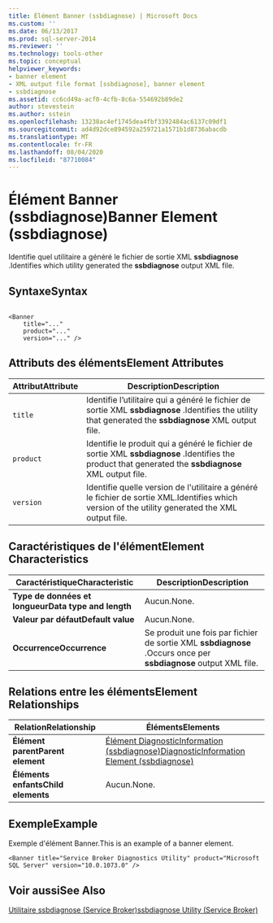 ```yaml
---
title: Élément Banner (ssbdiagnose) | Microsoft Docs
ms.custom: ''
ms.date: 06/13/2017
ms.prod: sql-server-2014
ms.reviewer: ''
ms.technology: tools-other
ms.topic: conceptual
helpviewer_keywords:
- banner element
- XML output file format [ssbdiagnose], banner element
- ssbdiagnose
ms.assetid: cc6cd49a-acf0-4cfb-8c6a-554692b89de2
author: stevestein
ms.author: sstein
ms.openlocfilehash: 13238ac4ef1745dea4fbf3392484ac6137c09df1
ms.sourcegitcommit: ad4d92dce894592a259721a1571b1d8736abacdb
ms.translationtype: MT
ms.contentlocale: fr-FR
ms.lasthandoff: 08/04/2020
ms.locfileid: "87710084"
---
```

# <a name="banner-element-ssbdiagnose"></a><span data-ttu-id="f5baf-102">Élément Banner (ssbdiagnose)</span><span class="sxs-lookup"><span data-stu-id="f5baf-102">Banner Element (ssbdiagnose)</span></span>
  <span data-ttu-id="f5baf-103">Identifie quel utilitaire a généré le fichier de sortie XML **ssbdiagnose** .</span><span class="sxs-lookup"><span data-stu-id="f5baf-103">Identifies which utility generated the **ssbdiagnose** output XML file.</span></span>  
  
## <a name="syntax"></a><span data-ttu-id="f5baf-104">Syntaxe</span><span class="sxs-lookup"><span data-stu-id="f5baf-104">Syntax</span></span>  
  
```  
  
<Banner  
    title="..."   
    product="..."   
    version="..." />  
```  
  
## <a name="element-attributes"></a><span data-ttu-id="f5baf-105">Attributs des éléments</span><span class="sxs-lookup"><span data-stu-id="f5baf-105">Element Attributes</span></span>  
  
|<span data-ttu-id="f5baf-106">Attribut</span><span class="sxs-lookup"><span data-stu-id="f5baf-106">Attribute</span></span>|<span data-ttu-id="f5baf-107">Description</span><span class="sxs-lookup"><span data-stu-id="f5baf-107">Description</span></span>|  
|---------------|-----------------|  
|`title`|<span data-ttu-id="f5baf-108">Identifie l’utilitaire qui a généré le fichier de sortie XML **ssbdiagnose** .</span><span class="sxs-lookup"><span data-stu-id="f5baf-108">Identifies the utility that generated the **ssbdiagnose** XML output file.</span></span>|  
|`product`|<span data-ttu-id="f5baf-109">Identifie le produit qui a généré le fichier de sortie XML **ssbdiagnose** .</span><span class="sxs-lookup"><span data-stu-id="f5baf-109">Identifies the product that generated the **ssbdiagnose** XML output file.</span></span>|  
|`version`|<span data-ttu-id="f5baf-110">Identifie quelle version de l'utilitaire a généré le fichier de sortie XML.</span><span class="sxs-lookup"><span data-stu-id="f5baf-110">Identifies which version of the utility generated the XML output file.</span></span>|  
  
## <a name="element-characteristics"></a><span data-ttu-id="f5baf-111">Caractéristiques de l'élément</span><span class="sxs-lookup"><span data-stu-id="f5baf-111">Element Characteristics</span></span>  
  
|<span data-ttu-id="f5baf-112">Caractéristique</span><span class="sxs-lookup"><span data-stu-id="f5baf-112">Characteristic</span></span>|<span data-ttu-id="f5baf-113">Description</span><span class="sxs-lookup"><span data-stu-id="f5baf-113">Description</span></span>|  
|--------------------|-----------------|  
|<span data-ttu-id="f5baf-114">**Type de données et longueur**</span><span class="sxs-lookup"><span data-stu-id="f5baf-114">**Data type and length**</span></span>|<span data-ttu-id="f5baf-115">Aucun.</span><span class="sxs-lookup"><span data-stu-id="f5baf-115">None.</span></span>|  
|<span data-ttu-id="f5baf-116">**Valeur par défaut**</span><span class="sxs-lookup"><span data-stu-id="f5baf-116">**Default value**</span></span>|<span data-ttu-id="f5baf-117">Aucun.</span><span class="sxs-lookup"><span data-stu-id="f5baf-117">None.</span></span>|  
|<span data-ttu-id="f5baf-118">**Occurrence**</span><span class="sxs-lookup"><span data-stu-id="f5baf-118">**Occurrence**</span></span>|<span data-ttu-id="f5baf-119">Se produit une fois par fichier de sortie XML **ssbdiagnose** .</span><span class="sxs-lookup"><span data-stu-id="f5baf-119">Occurs once per **ssbdiagnose** output XML file.</span></span>|  
  
## <a name="element-relationships"></a><span data-ttu-id="f5baf-120">Relations entre les éléments</span><span class="sxs-lookup"><span data-stu-id="f5baf-120">Element Relationships</span></span>  
  
|<span data-ttu-id="f5baf-121">Relation</span><span class="sxs-lookup"><span data-stu-id="f5baf-121">Relationship</span></span>|<span data-ttu-id="f5baf-122">Éléments</span><span class="sxs-lookup"><span data-stu-id="f5baf-122">Elements</span></span>|  
|------------------|--------------|  
|<span data-ttu-id="f5baf-123">**Élément parent**</span><span class="sxs-lookup"><span data-stu-id="f5baf-123">**Parent element**</span></span>|[<span data-ttu-id="f5baf-124">Élément DiagnosticInformation &#40;ssbdiagnose&#41;</span><span class="sxs-lookup"><span data-stu-id="f5baf-124">DiagnosticInformation Element &#40;ssbdiagnose&#41;</span></span>](diagnosticinformation-element-ssbdiagnose.md)|  
|<span data-ttu-id="f5baf-125">**Éléments enfants**</span><span class="sxs-lookup"><span data-stu-id="f5baf-125">**Child elements**</span></span>|<span data-ttu-id="f5baf-126">Aucun.</span><span class="sxs-lookup"><span data-stu-id="f5baf-126">None.</span></span>|  
  
## <a name="example"></a><span data-ttu-id="f5baf-127">Exemple</span><span class="sxs-lookup"><span data-stu-id="f5baf-127">Example</span></span>  
 <span data-ttu-id="f5baf-128">Exemple d'élément Banner.</span><span class="sxs-lookup"><span data-stu-id="f5baf-128">This is an example of a banner element.</span></span>  
  
```  
<Banner title="Service Broker Diagnostics Utility" product="Microsoft SQL Server" version="10.0.1073.0" />  
```  
  
## <a name="see-also"></a><span data-ttu-id="f5baf-129">Voir aussi</span><span class="sxs-lookup"><span data-stu-id="f5baf-129">See Also</span></span>  
 [<span data-ttu-id="f5baf-130">Utilitaire ssbdiagnose &#40;Service Broker&#41;</span><span class="sxs-lookup"><span data-stu-id="f5baf-130">ssbdiagnose Utility &#40;Service Broker&#41;</span></span>](ssbdiagnose-utility-service-broker.md)  
  
  
